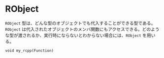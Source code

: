# RObject

`RObject` 型は、どんな型のオブジェクトでも代入することができる型である。`RObject` は代入されたオブジェクトのメンバ関数にもアクセスできる。どのような型が渡されるか、実行時にならないとわからない場合には、`RObject` を用いる。

```
void my_rcpp(Function)

```

